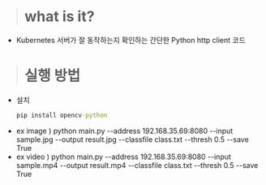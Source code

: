 > # **what is it?**
  * Kubernetes 서버가 잘 동작하는지 확인하는
    간단한 Python http client 코드

> # **실행 방법**
  * 설치
    ```cmd
    pip install opencv-python
    ```
  * ex image ) python main.py --address 192.168.35.69:8080 --input sample.jpg --output result.jpg --classfile class.txt --thresh 0.5 --save True
  * ex video ) python main.py --address 192.168.35.69:8080 --input sample.mp4 --output result.mp4 --classfile class.txt --thresh 0.5 --save True
